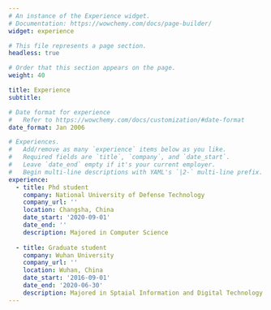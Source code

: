 ```yaml
---
# An instance of the Experience widget.
# Documentation: https://wowchemy.com/docs/page-builder/
widget: experience

# This file represents a page section.
headless: true

# Order that this section appears on the page.
weight: 40

title: Experience
subtitle:

# Date format for experience
#   Refer to https://wowchemy.com/docs/customization/#date-format
date_format: Jan 2006

# Experiences.
#   Add/remove as many `experience` items below as you like.
#   Required fields are `title`, `company`, and `date_start`.
#   Leave `date_end` empty if it's your current employer.
#   Begin multi-line descriptions with YAML's `|2-` multi-line prefix.
experience:
  - title: Phd student
    company: National University of Defense Technology
    company_url: ''
    location: Changsha, China
    date_start: '2020-09-01'
    date_end: ''
    description: Majored in Computer Science
        
  - title: Graduate student
    company: Wuhan University
    company_url: ''
    location: Wuhan, China
    date_start: '2016-09-01'
    date_end: '2020-06-30'
    description: Majored in Sptaial Information and Digital Technology.
---
```

